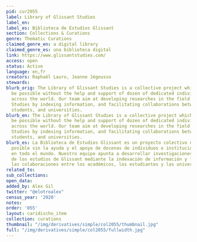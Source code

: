 ```yaml
---
pid: cur2055
label: Library of Glissant Studies
label_en:
label_es: Biblioteca de Estudios Glissant
section: Collections & Curations
genre: Thematic Curations
claimed_genre_en: a digital library
claimed_genre_es: una biblioteca digital
link: https://www.glissantstudies.com/
access: open
status: Active
language: en,fr
creators: Raphaël Lauro, Jeanne Jégousso
stewards:
blurb_orig: The Library of Glissant Studies is a collective project which would not
  be possible without the help and support of dozen of dedicated individuals and institutions
  across the world. Our team aim at developing researches in the field of Glissant
  Studies by indexing information, and facilitating collaborations between scholars,
  students, and universities.
blurb_en: The Library of Glissant Studies is a collective project which would not
  be possible without the help and support of dozen of dedicated individuals and institutions
  across the world. Our team aim at developing researches in the field of Glissant
  Studies by indexing information, and facilitating collaborations between scholars,
  students, and universities.
blurb_es: La Biblioteca de Estudios Glissant es un proyecto colectivo que no sería
  posible sin la ayuda y el apoyo de docenas de individuos e instituciones dedicadas
  en todo el mundo. Nuestro equipo apunta a desarrollar investigaciones en el campo
  de los estudios de Glissant mediante la indexación de información y facilitando
  las colaboraciones entre los académicos, los estudiantes y las universidades.
related_to:
sub_collections:
open_data:
added_by: Alex Gil
twitter: "@elotroalex"
census_year: '2020'
notes:
order: '055'
layout: caridischo_item
collection: curations
thumbnail: "/img/derivatives/simple/col2055/thumbnail.jpg"
full: "/img/derivatives/simple/col2055/fullwidth.jpg"
---
```

